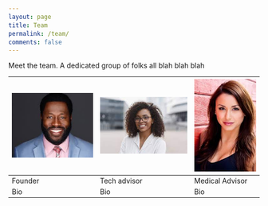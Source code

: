 ```yaml
---
layout: page
title: Team
permalink: /team/
comments: false
---
```


Meet the team. A dedicated group of folks all blah blah blah

| ![](assets/images/hd1.jpeg) | ![](assets/images/hd2.jpeg) | ![](assets/images/hd3.jpeg) |
| --- | --- | --- |
| Founder | Tech advisor | Medical Advisor |
| Bio | Bio | Bio |
